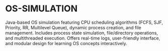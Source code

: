 # OS-SIMULATION
Java-based OS simulation featuring CPU scheduling algorithms (FCFS, SJF, Priority, RR, Multilevel Queue), dynamic process creation, and file management. Includes process state simulation, file/directory operations, and multithreaded execution. Offers real-time logs, user-friendly interface, and modular design for learning OS concepts interactively.
